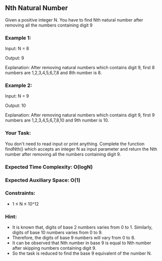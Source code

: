 ## Nth Natural Number

Given a positive integer N. You have to find Nth natural number after removing all the numbers containing digit 9

### Example 1:

Input: N = 8

Output: 9

Explanation: After removing natural numbers which contains digit 9, first 8 numbers are 1,2,3,4,5,6,7,8 and 8th number is 8.

### Example 2:

Input: N = 9

Output: 10

Explanation: After removing natural numbers which contains digit 9, first 9 numbers are 1,2,3,4,5,6,7,8,10 and 9th number is 10.

### Your Task:  
You don't need to read input or print anything. Complete the function findNth() which accepts an integer N as input parameter and return the Nth number after removing all the numbers containing digit 9.


### Expected Time Complexity: O(logN)
### Expected Auxiliary Space: O(1)

### Constraints:
- 1 ≤ N ≤ 10^12

### Hint:

- It is known that, digits of base 2 numbers varies from 0 to 1. Similarly, digits of base 10 numbers varies from 0 to 9.
- Therefore, the digits of base 9 numbers will vary from 0 to 8.
- It can be observed that Nth number in base 9 is equal to Nth number after skipping numbers containing digit 9.
- So the task is reduced to find the base 9 equivalent of the number N.